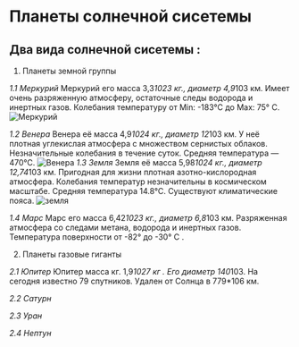# Планеты солнечной сисетемы #

## Два вида солнечной сисетемы :

1. Планеты земной группы

*1.1 Меркурий*
Меркурий его масса 3,3*1023 кг., диаметр 4,9*103 км. Имеет очень разряженную атмосферу, остаточные следы водорода
и инертных газов. Колебания температуру от Min: -183°С до Max: 75° С. 
![Меркурий](merkurij-v-4-dome.jpg) 


*1.2 Венера*
Венера её масса 4,9*1024 кг., диаметр 12*103 км. 
У неё плотная углекислая атмосфера с множеством сернистых облаков. Незначительные колебания в течение суток. Средняя температура — 470°С.
![Венера](1644998724_1-fikiwiki-com-p-kartinki-veneri-1.jpg)
*1.3 Земля*
Земля её масса 5,98*1024 кг., диаметр 12,74*103 км. Пригодная
для жизни плотная азотно-кислородная атмосфера. Колебания
температур незначительны в космическом масштабе. Средняя
температура 14.8°С. Существуют климатические пояса.
![земля](golubaja-planeta-zemlja.jpg)

*1.4 Марс*
Марс его масса 6,42*1023 кг., диаметр 6,8*103 км. Разряженная
атмосфера со следами метана, водорода и инертных газов. 
Температура поверхности от -82° до -30° С .

2. Планеты газовые гиганты 

*2.1 Юпитер*
Юпитер масса кг. 1,9*1027 кг . Его диаметр 140*103.
 На сегодня известно 79 спутников.
 Удален от Солнца в 779*106 км.

*2.2 Сатурн*

*2.3 Уран*

*2.4 Нептун*